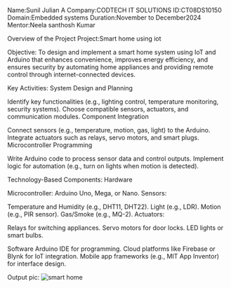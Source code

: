 Name:Sunil Julian A 
Company:CODTECH IT SOLUTIONS 
ID:CT08DS10150 
Domain:Embedded systems 
Duration:November to December2024
Mentor:Neela santhosh Kumar

Overview of the Project Project:Smart home using iot

Objective:
To design and implement a smart home system using IoT and Arduino that enhances convenience, improves energy efficiency, and ensures security by automating home appliances and providing remote control through internet-connected devices.

Key Activities:
System Design and Planning

Identify key functionalities (e.g., lighting control, temperature monitoring, security systems).
Choose compatible sensors, actuators, and communication modules.
Component Integration

Connect sensors (e.g., temperature, motion, gas, light) to the Arduino.
Integrate actuators such as relays, servo motors, and smart plugs.
Microcontroller Programming

Write Arduino code to process sensor data and control outputs.
Implement logic for automation (e.g., turn on lights when motion is detected).

Technology-Based Components:
Hardware

Microcontroller: Arduino Uno, Mega, or Nano.
Sensors:

Temperature and Humidity (e.g., DHT11, DHT22).
Light (e.g., LDR).
Motion (e.g., PIR sensor).
Gas/Smoke (e.g., MQ-2).
Actuators:

Relays for switching appliances.
Servo motors for door locks.
LED lights or smart bulbs.


Software
Arduino IDE for programming.
Cloud platforms like Firebase or Blynk for IoT integration.
Mobile app frameworks (e.g., MIT App Inventor) for interface design.

Output pic:
![smart home](https://github.com/user-attachments/assets/b4f3ab2a-d231-40e0-91ca-3d36d8a7e589)

